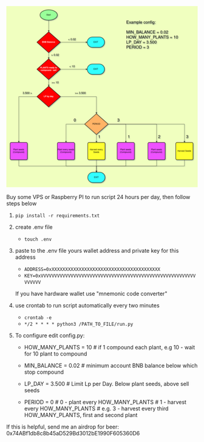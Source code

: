 ![alt text](https://github.com/faflik/DripGarden-AutoCompound/blob/main/Diagram.png)

Buy some VPS or Raspberry PI to run script 24 hours per day, then follow steps below

1. `pip install -r requirements.txt`

2. create .env file 
    - `touch .env`

3. paste to the .env file yours wallet address and private key for this address
    - `ADDRESS=0xXXXXXXXXXXXXXXXXXXXXXXXXXXXXXXXXXXXXXXXX`
    - `KEY=0xVVVVVVVVVVVVVVVVVVVVVVVVVVVVVVVVVVVVVVVVVVVVVVVVVVVVVVVVVVVVVVV`

    If you have hardware wallet use "mnemonic code converter"

4. use crontab to run script automatically every two minutes
   - `crontab -e`
   - `*/2 * * * * python3 /PATH_TO_FILE/run.py`

5. To configure edit config.py:
   - HOW_MANY_PLANTS = 10   # if 1 compound each plant, e.g 10 - wait for 10 plant to compound
   - MIN_BALANCE = 0.02     # minimum account BNB balance below which stop compound
   - LP_DAY = 3.500         # Limit Lp per Day. Below plant seeds, above sell seeds

   - PERIOD = 0             # 0 - plant every HOW_MANY_PLANTS
                            # 1 - harvest every HOW_MANY_PLANTS
                            # e.g. 3 - harvest every third HOW_MANY_PLANTS, first and second plant

If this is helpful, send me an airdrop for beer:
 0x74ABf1db8c8b45aD529Bd3012bE1990F605360D6
